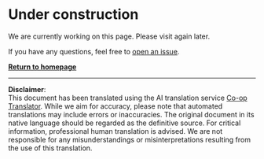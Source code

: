 <!--
CO_OP_TRANSLATOR_METADATA:
{
  "original_hash": "ea9f0804bd62f46d9808e953ec7fc459",
  "translation_date": "2025-08-28T11:12:17+00:00",
  "source_file": "_404.md",
  "language_code": "en"
}
-->
# Under construction

We are currently working on this page. Please visit again later.

If you have any questions, feel free to [open an issue](https://github.com/microsoft/Web-Dev-For-Beginners/issues/new/choose).

**[Return to homepage](../../../../../../..)**

---

**Disclaimer**:  
This document has been translated using the AI translation service [Co-op Translator](https://github.com/Azure/co-op-translator). While we aim for accuracy, please note that automated translations may include errors or inaccuracies. The original document in its native language should be regarded as the definitive source. For critical information, professional human translation is advised. We are not responsible for any misunderstandings or misinterpretations resulting from the use of this translation.